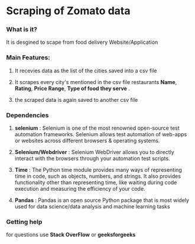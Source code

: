 # Scraping of Zomato data

### What is it?
It is desgined to scape from food delivery Website/Application

### Main Features:

1. It recevies data as the list of the cities saved into a csv file 

2. It scrapes every city's mentioned in the csv file restaurants **Name**, **Rating**, **Price Range**, **Type of food they serve** .

3. the scraped data is again saved to another csv file 

### Dependencies

1. **selenium** : Selenium is one of the most renowned open-source test automation frameworks. Selenium allows test automation of web-apps or websites across different browsers & operating systems.

2. **Selenium/Webdriver** : Selenium WebDriver allows you to directly interact with the browsers through your automation test scripts.

3. **Time** : The Python time module provides many ways of representing time in code, such as objects, numbers, and strings. It also provides functionality other than representing time, like waiting during code execution and measuring the efficiency of your code.

4. **Pandas** : Pandas is an open source Python package that is most widely used for data science/data analysis and machine learning tasks

### Getting help
for questions use **Stack OverFlow** or **geeksforgeeks**
